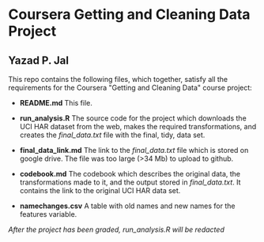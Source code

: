 # Coursera Getting and Cleaning Data Project
## Yazad P. Jal

This repo contains the following files, which together, satisfy all the requirements for the Coursera "Getting and Cleaning Data" course project:

- <b>README.md</b> This file.

- <b>run_analysis.R</b> The source code for the project which downloads the UCI HAR dataset from the web, makes the required transformations, and creates the <i>final_data.txt</i> file with the final, tidy, data set.

- <b>final_data_link.md</b> The link to the <i>final_data.txt</i> file which is stored on google drive. The file was too large (>34 Mb) to upload to github.

- <b>codebook.md</b> The codebook which describes the original data, the transformations made to it, and the output stored in <i>final_data.txt</i>. It contains the link to the original UCI HAR data set.

- <b>namechanges.csv</b> A table with old names and new names for the features variable.

<i>After the project has been graded, run_analysis.R will be redacted</i>
